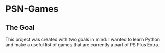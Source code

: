 # PSN-Games

## The Goal
This project was created with two goals in mind: I wanted to learn Python and make a useful list of games that are currently a part of PS Plus Extra.
